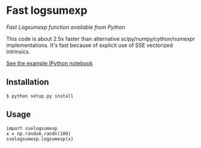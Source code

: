 Fast logsumexp
==============
*Fast Logsumexp function available from Python*

This code is about 2.5x faster than alternative scipy/numpy/cython/numexpr implementations. It's fast because of explicit use of SSE vectorized intrinsics.

[See the example IPython notebook](http://nbviewer.ipython.org/github/rmcgibbo/logsumexp/blob/master/Accelerating%20log-sum-exp.ipynb)

Installation
------------
```
$ python setup.py install
```

Usage
-----
```
import sselogsumexp
x = np.random.randn(100)
sselogsumexp.logsumexp(x)
```
